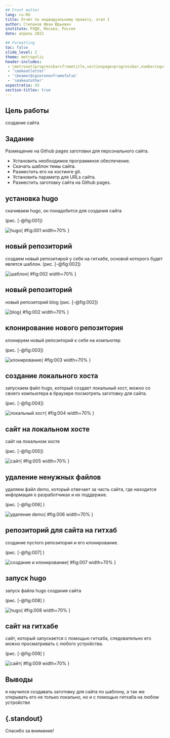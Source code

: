 ```yaml
---
## Front matter
lang: ru-RU
title: Отчёт по индвидуальному проекту, этап 1
author: Степанов Иван Юрьевич
institute: РУДН, Москва, Россия
date: апрель 2022

## Formatting
toc: false
slide_level: 2
theme: metropolis
header-includes: 
 - \metroset{progressbar=frametitle,sectionpage=progressbar,numbering=fraction}
 - '\makeatletter'
 - '\beamer@ignorenonframefalse'
 - '\makeatother'
aspectratio: 43
section-titles: true
---
```


## Цель работы

создание сайта

## Задание

Размещение на Github pages заготовки для персонального сайта.

- Установить необходимое программное обеспечение.
- Скачать шаблон темы сайта.
- Разместить его на хостинге git.
- Установить параметр для URLs сайта.
- Разместить заготовку сайта на Github pages.

## установка hugo

скачиваем hugo, он понадобится для создания сайта

(рис. [-@fig:001])

![hugo](image/img1.png){ #fig:001 width=70% }

## новый репозиторий

создаем новый репозитирой у себя на гитхабе, основой которого будет являтся шаблон.
(рис. [-@fig:002])

![шаблон](image/img2_1.png){ #fig:002 width=70% }

## новый репозиторий

новый репозиторий blog
(рис. [-@fig:002])

![blog](image/img2_2.png){ #fig:002 width=70% }

## клонирование нового репозитория

клонируем новый репозиторий к себе на компьютер

(рис. [-@fig:003])

![клонирование](image/img3.png){ #fig:003 width=70% }

## создание локального хоста

запускаем файл hugo, который создает локальный хост, можно со своего компьютера в браузере посмотреть заготовку для сайта.

(рис. [-@fig:004])

![локальный хост](image/img4.png){ #fig:004 width=70% }

## сайт на локальном хосте

сайт на локальном хосте

(рис. [-@fig:005])

![сайт](image/img5.png){ #fig:005 width=70% }

## удаление ненужных файлов

удаляем файл demo, который отвечает за часть сайта, где находится информация о разработчиках и их поддержке.

(рис. [-@fig:006] ) 

![удаление demo](image/img6.png){ #fig:006 width=70% }

## репозиторий для сайта на гитхаб

создание пустого репозитория и его клонирование.

(рис. [-@fig:007] ) 

![создание и клонирование](image/img7.png){ #fig:007 width=70% }

## запуск hugo

запуск файла hugo создания сайта

(рис. [-@fig:008] ) 

![hugo](image/img8.png){ #fig:008 width=70% }

## сайт на гитхабе

сайт, который запускается с помощью гитхаба, следовательно его можно просматривать с любого устройства.

(рис. [-@fig:009] ) 

![сайт](image/img9.png){ #fig:009 width=70% }


## Выводы

я научился создавать заготовку для сайта по шаблону, а так же открывать его не только локально, но и с помощью гитхаба на любом устройстве

## {.standout}

Спасибо за внимание!
